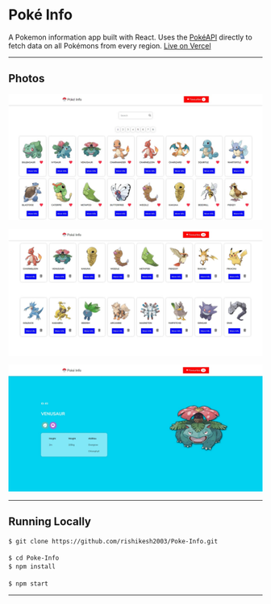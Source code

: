# Poké Info

A Pokemon information app built with React. Uses the [PokéAPI](https://pokeapi.co/) directly to fetch data on all Pokémons from every region.
[Live on Vercel](https://pokeinfo.vercel.app)

---

## Photos

![ScreenShot1](./src/images/screenshot1.jpeg)

![Screenshot2](./src/images/screenshot2.jpeg)

![Screenshot3](./src/images/screenshot3.jpeg)

---

## Running Locally

```bash
$ git clone https://github.com/rishikesh2003/Poke-Info.git

$ cd Poke-Info
$ npm install

$ npm start
```

---
